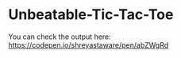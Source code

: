 # Unbeatable-Tic-Tac-Toe
You can check the output here: https://codepen.io/shreyastaware/pen/abZWgRd
